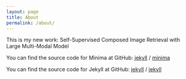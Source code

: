 ```yaml
---
layout: page
title: About
permalink: /about/
---
```


This is my new work: Self-Supervised Composed Image Retrieval with Large Multi-Modal Model [](https:/lulubots.github.io/files/SSCIR.pdf)


You can find the source code for Minima at GitHub:
[jekyll][jekyll-organization] /
[minima](https://github.com/jekyll/minima)

You can find the source code for Jekyll at GitHub:
[jekyll][jekyll-organization] /
[jekyll](https://github.com/jekyll/jekyll)


[jekyll-organization]: https://github.com/jekyll
